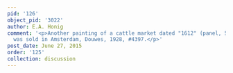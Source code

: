 ```yaml
---
pid: '126'
object_pid: '3022'
author: E.A. Honig
comment: '<p>Another painting of a cattle market dated "1612" (panel, 56 x 85 cm)
  was sold in Amsterdam, Douwes, 1928, #4397.</p>'
post_date: June 27, 2015
order: '125'
collection: discussion
---
```

